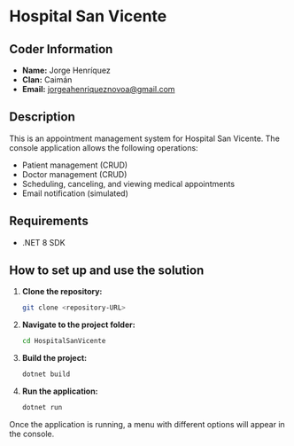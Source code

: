 # Hospital San Vicente

## Coder Information

- **Name:** Jorge Henríquez
- **Clan:** Caimán
- **Email:** jorgeahenriqueznovoa@gmail.com

## Description

This is an appointment management system for Hospital San Vicente. The console application allows the following operations:

- Patient management (CRUD)
- Doctor management (CRUD)
- Scheduling, canceling, and viewing medical appointments
- Email notification (simulated)

## Requirements

- .NET 8 SDK

## How to set up and use the solution

1.  **Clone the repository:**

    ```bash
    git clone <repository-URL>
    ```

2.  **Navigate to the project folder:**

    ```bash
    cd HospitalSanVicente
    ```

3.  **Build the project:**

    ```bash
    dotnet build
    ```

4.  **Run the application:**

    ```bash
    dotnet run
    ```

Once the application is running, a menu with different options will appear in the console.
